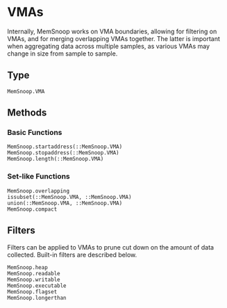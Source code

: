# VMAs

Internally, MemSnoop works on VMA boundaries, allowing for filtering on VMAs, and
for merging overlapping VMAs together. The latter is important when aggregating 
data across multiple samples, as various VMAs may change in size from sample
to sample.

## Type
```@docs
MemSnoop.VMA
```

## Methods

### Basic Functions

```@docs
MemSnoop.startaddress(::MemSnoop.VMA)
MemSnoop.stopaddress(::MemSnoop.VMA)
MemSnoop.length(::MemSnoop.VMA)
```

### Set-like Functions

```@docs
MemSnoop.overlapping
issubset(::MemSnoop.VMA, ::MemSnoop.VMA)
union(::MemSnoop.VMA, ::MemSnoop.VMA)
MemSnoop.compact
```

## Filters

Filters can be applied to VMAs to prune cut down on the amount of data collected. 
Built-in filters are described below.

```@docs
MemSnoop.heap
MemSnoop.readable
MemSnoop.writable
MemSnoop.executable
MemSnoop.flagset
MemSnoop.longerthan
```
